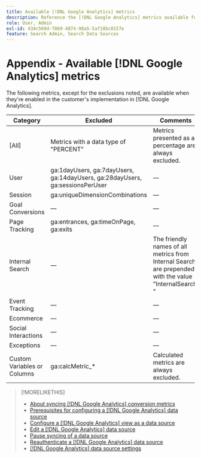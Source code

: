 ```yaml
---
title: Available [!DNL Google Analytics] metrics
description: Reference the [!DNL Google Analytics] metrics available for data sources.
role: User, Admin
exl-id: 434c569d-7869-4874-90a5-5af18bc8157e
feature: Search Admin, Search Data Sources
---
```

# Appendix - Available [!DNL Google Analytics] metrics

The following metrics, except for the exclusions noted, are available when they're enabled in the customer's implementation in [!DNL Google Analytics].

<!-- Notes as FYI to self:
>[!NOTE]
>
>* For some of these metrics, [!DNL Google] assigns the friendly name, and the name is consistent. For some metrics, the advertiser assigns the friendly name in [!DNL Google Analytics], and the name has a dynamic value.
>* Some metrics are assigned at the property level, and others are assigned at the view level.
-->

| Category | Excluded | Comments |
| ---- | ---- | ---- |
| \[All\] | Metrics with a data type of "PERCENT" | Metrics presented as a percentage are always excluded. |
| User | ga:1dayUsers, ga:7dayUsers, ga:14dayUsers, ga:28dayUsers, ga:sessionsPerUser | &mdash; |
| Session | ga:uniqueDimensionCombinations | &mdash; |
| Goal Conversions | &mdash; | &mdash; |
| Page Tracking | ga:entrances, ga:timeOnPage, ga:exits | &mdash; |
| Internal Search | &mdash; | The friendly names of all metrics from Internal Search are prepended with the value "InternalSearch: " |
| Event Tracking | &mdash; | &mdash; |
| Ecommerce | &mdash; | &mdash; |
| Social Interactions | &mdash; | &mdash; |
| Exceptions | &mdash; | &mdash; |
| Custom Variables or Columns | ga:calcMetric_* | Calculated metrics are always excluded. |

>[!MORELIKETHIS]
>
>* [About syncing [!DNL Google Analytics] conversion metrics](data-source-about.md)
>* [Prerequisites for configuring a [!DNL Google Analytics] data source](data-source-prerequisites.md)
>* [Configure a [!DNL Google Analytics] view as a data source](data-source-configure.md)
>* [Edit a [!DNL Google Analytics] data source](data-source-edit.md)
>* [Pause syncing of a data source](data-source-pause.md)
>* [Reauthenticate a [!DNL Google Analytics] data source](data-source-reauthenticate.md)
>* [[!DNL Google Analytics] data source settings](data-source-settings.md)
